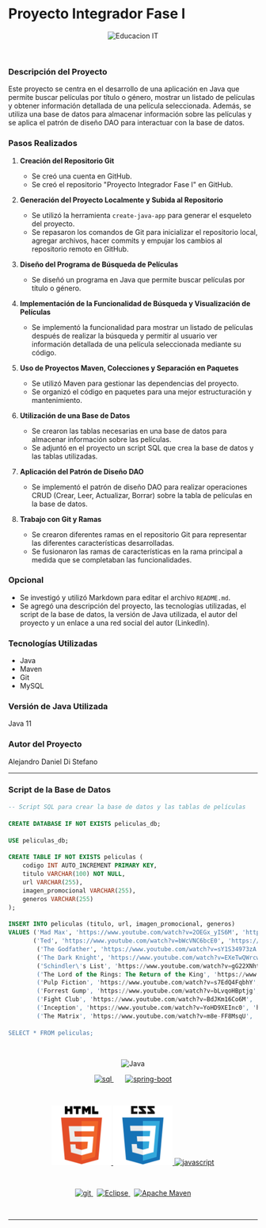 # Proyecto Integrador Fase I


<p align="center">
  <img src="https://static.educacionit.com/educacionit/assets/imagotype-it-fill-v2-color.svg" alt="Educacion IT" width=500>
</p><br>



### Descripción del Proyecto
Este proyecto se centra en el desarrollo de una aplicación en Java que permite buscar películas por título o género, mostrar un listado de películas y obtener información detallada de una película seleccionada. Además, se utiliza una base de datos para almacenar información sobre las películas y se aplica el patrón de diseño DAO para interactuar con la base de datos.

### Pasos Realizados

1. **Creación del Repositorio Git**
   - Se creó una cuenta en GitHub.
   - Se creó el repositorio "Proyecto Integrador Fase I" en GitHub.

2. **Generación del Proyecto Localmente y Subida al Repositorio**
   - Se utilizó la herramienta `create-java-app` para generar el esqueleto del proyecto.
   - Se repasaron los comandos de Git para inicializar el repositorio local, agregar archivos, hacer commits y empujar los cambios al repositorio remoto en GitHub.

3. **Diseño del Programa de Búsqueda de Películas**
   - Se diseñó un programa en Java que permite buscar películas por título o género.

4. **Implementación de la Funcionalidad de Búsqueda y Visualización de Películas**
   - Se implementó la funcionalidad para mostrar un listado de películas después de realizar la búsqueda y permitir al usuario ver información detallada de una película seleccionada mediante su código.

5. **Uso de Proyectos Maven, Colecciones y Separación en Paquetes**
   - Se utilizó Maven para gestionar las dependencias del proyecto.
   - Se organizó el código en paquetes para una mejor estructuración y mantenimiento.

6. **Utilización de una Base de Datos**
   - Se crearon las tablas necesarias en una base de datos para almacenar información sobre las películas.
   - Se adjuntó en el proyecto un script SQL que crea la base de datos y las tablas utilizadas.

7. **Aplicación del Patrón de Diseño DAO**
   - Se implementó el patrón de diseño DAO para realizar operaciones CRUD (Crear, Leer, Actualizar, Borrar) sobre la tabla de películas en la base de datos.

8. **Trabajo con Git y Ramas**
   - Se crearon diferentes ramas en el repositorio Git para representar las diferentes características desarrolladas.
   - Se fusionaron las ramas de características en la rama principal a medida que se completaban las funcionalidades.

### Opcional
- Se investigó y utilizó Markdown para editar el archivo `README.md`.
- Se agregó una descripción del proyecto, las tecnologías utilizadas, el script de la base de datos, la versión de Java utilizada, el autor del proyecto y un enlace a una red social del autor (LinkedIn).

### Tecnologías Utilizadas
- Java
- Maven
- Git
- MySQL

### Versión de Java Utilizada
Java 11

### Autor del Proyecto
Alejandro Daniel Di Stefano


---


### Script de la Base de Datos

```sql
-- Script SQL para crear la base de datos y las tablas de películas

CREATE DATABASE IF NOT EXISTS peliculas_db;

USE peliculas_db;

CREATE TABLE IF NOT EXISTS peliculas (
    codigo INT AUTO_INCREMENT PRIMARY KEY,
    titulo VARCHAR(100) NOT NULL,
    url VARCHAR(255),
    imagen_promocional VARCHAR(255),
    generos VARCHAR(255)
);

INSERT INTO peliculas (titulo, url, imagen_promocional, generos)
VALUES ('Mad Max', 'https://www.youtube.com/watch?v=2OEGx_yIS6M', 'https://assets.afcdn.com/album/D20160812/phalbm24886928_w320cxt0cyt0cxb809cyb1200.webp', 'Acción, Aventura'),
       ('Ted', 'https://www.youtube.com/watch?v=bWcVNC6bcE0', 'https://encrypted-tbn0.gstatic.com/images?q=tbn:ANd9GcRrz83rBUFZYah8aa67ycnf5-mrrLU7mpyeuEgISsjMPQ&s', 'Comedia'),('The Shawshank Redemption', 'https://www.youtube.com/watch?v=6hB3S9bIaco', 'https://m.media-amazon.com/images/I/51BgHp0VYxL._AC_.jpg', 'Drama'),    
		('The Godfather', 'https://www.youtube.com/watch?v=sY1S34973zA', 'https://m.media-amazon.com/images/M/MV5BM2MyNjYxNmUtYTAwNi00MTYxLWJmNWYtYzZlODY3ZTk3OTFlXkEyXkFqcGdeQXVyNzkwMjQ5NzM@._V1_.jpg', 'Drama, Crimen'),
		('The Dark Knight', 'https://www.youtube.com/watch?v=EXeTwQWrcwY', 'https://m.media-amazon.com/images/S/pv-target-images/e9a43e647b2ca70e75a3c0af046c4dfdcd712380889779cbdc2c57d94ab63902.jpg', 'Acción, Crimen, Drama'),    
		('Schindler\'s List', 'https://www.youtube.com/watch?v=gG22XNhtnoY', 'https://static.wikia.nocookie.net/doblaje/images/0/05/Cartel_La_lista_de_Schindler.jpg/revision/latest?cb=20220301142651&path-prefix=es', 'Biografía, Drama, Historia'),    
		('The Lord of the Rings: The Return of the King', 'https://www.youtube.com/watch?v=4fxfIvWheh0', 'https://goldenglobes.com/wp-content/uploads/2023/10/the_lord_of_the_rings_the_return_of_the_king_2003.jpg', 'Aventura, Drama, Fantasía'),    
		('Pulp Fiction', 'https://www.youtube.com/watch?v=s7EdQ4FqbhY', 'https://m.media-amazon.com/images/I/81UTs3sC5hL._AC_UF894,1000_QL80_.jpg', 'Crimen, Drama'),
		('Forrest Gump', 'https://www.youtube.com/watch?v=bLvqoHBptjg', 'https://m.media-amazon.com/images/S/pv-target-images/2d0c9e38968936e6711c7fb2bc7895b82d8bb9178b5a854e14dffa4b17b88487.jpg', 'Drama, Romance'),
		('Fight Club', 'https://www.youtube.com/watch?v=BdJKm16Co6M', 'https://cdn.hobbyconsolas.com/sites/navi.axelspringer.es/public/media/image/2016/12/club-lucha.jpg?tf=384x', 'Drama'),
		('Inception', 'https://www.youtube.com/watch?v=YoHD9XEInc0', 'https://m.media-amazon.com/images/I/912AErFSBHL._AC_UF894,1000_QL80_.jpg', 'Acción, Aventura, Ciencia ficción'),
		('The Matrix', 'https://www.youtube.com/watch?v=m8e-FF8MsqU', 'https://static.wikia.nocookie.net/doblaje/images/7/7a/Matrix.jpg/revision/latest?cb=20210703005220&path-prefix=es', 'Acción, Ciencia ficción');

SELECT * FROM peliculas;

```

<br><p align="center">
<img src="https://1000logos.net/wp-content/uploads/2020/09/Java-Logo.png" alt="Java" width=500></p>

<p align="center"> 
 <a href="#" target="_blank"> 
     <img src="https://cdn.icon-icons.com/icons2/2699/PNG/512/mysql_official_logo_icon_169938.png" alt="sql" height="100"/>
  </a> 
    &nbsp &nbsp &nbsp
 <a href="#" target="_blank"> 
  <img src="https://miro.medium.com/v2/resize:fit:1100/0*5FEJ7emIEAxZRCQF" alt="spring-boot"  height="100"/>
 </a> 
 </p>&nbsp
 <p align="center"> 
 <a href="#" target="_blank"> 
  <img src="https://raw.githubusercontent.com/devicons/devicon/master/icons/html5/html5-original-wordmark.svg" alt="html5" width="120" />
  </a> 
  <a href="#" target="_blank">  
  <img src="https://raw.githubusercontent.com/devicons/devicon/master/icons/css3/css3-original-wordmark.svg" alt="css3" width="120" />
 </a> 
 <a href="#" target="_blank">  
  <img src="https://cdn.icon-icons.com/icons2/2415/PNG/512/javascript_original_logo_icon_146455.png" alt="javascript" width="120" />
 </a> 
 </p>&nbsp
  <p align="center"> 
<a href="#" target="_blank"> 
  <img src="https://www.vectorlogo.zone/logos/git-scm/git-scm-icon.svg" alt="git" width="120" /> 
  </a>
   &nbsp
  <a href="#" target="_blank"> 
  <img src="https://static-00.iconduck.com/assets.00/eclipse-icon-512x479-6ivkqawb.png" alt="Eclipse" width="120" /> 
  </a> 
   &nbsp
  <a href="#" target="_blank"> 
  <img src="https://static.educacionit.com/d/q_80/tecnologias/apache-maven/logo-color.svg" alt="Apache Maven" width="120" /> 
  </a> 
</p>&nbsp

---